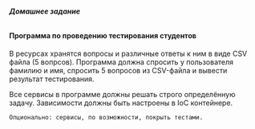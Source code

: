 ###### **Домашнее задание**

#### Программа по проведению тестирования студентов

 В ресурсах хранятся вопросы и различные ответы к ним в виде CSV файла (5 вопрсов). Программа должна спросить у пользователя фамилию и имя, спросить 5 вопросов из CSV-файла и вывести результат тестирования.

 Все сервисы в программе должны решать строго определённую задачу. Зависимости должны быть настроены в IoC контейнере.

``Опционально: сервисы, по возможности, покрыть тестами.``